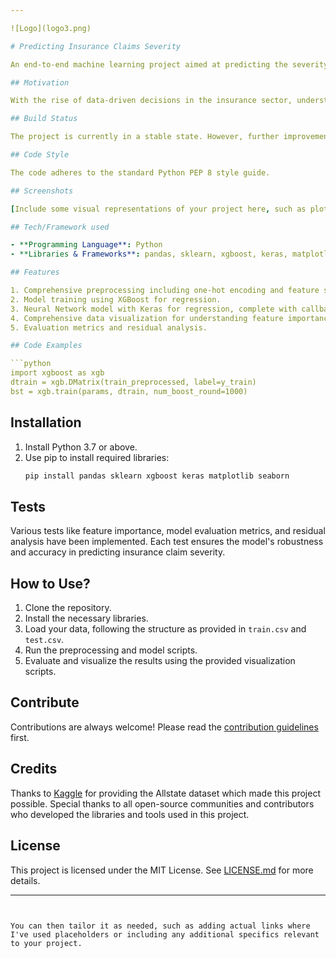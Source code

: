 ```yaml
---

![Logo](logo3.png)

# Predicting Insurance Claims Severity

An end-to-end machine learning project aimed at predicting the severity of insurance claims based on various features provided by the Allstate dataset. The goal is to minimize prediction errors to improve business decisions.

## Motivation

With the rise of data-driven decisions in the insurance sector, understanding the potential severity of insurance claims is crucial for optimizing resources and enhancing customer experiences. This project seeks to leverage the power of machine learning, specifically using XGBoost and Neural Networks, to make accurate predictions and assist in informed decision-making.

## Build Status

The project is currently in a stable state. However, further improvements and optimizations are ongoing.

## Code Style

The code adheres to the standard Python PEP 8 style guide.

## Screenshots

[Include some visual representations of your project here, such as plots or graphs visualizing the results.]

## Tech/Framework used

- **Programming Language**: Python
- **Libraries & Frameworks**: pandas, sklearn, xgboost, keras, matplotlib, seaborn

## Features

1. Comprehensive preprocessing including one-hot encoding and feature scaling.
2. Model training using XGBoost for regression.
3. Neural Network model with Keras for regression, complete with callbacks like Early Stopping.
4. Comprehensive data visualization for understanding feature importance and distribution.
5. Evaluation metrics and residual analysis.

## Code Examples

```python
import xgboost as xgb
dtrain = xgb.DMatrix(train_preprocessed, label=y_train)
bst = xgb.train(params, dtrain, num_boost_round=1000)
```

## Installation

1. Install Python 3.7 or above.
2. Use pip to install required libraries:
   ```bash
   pip install pandas sklearn xgboost keras matplotlib seaborn
   ```



## Tests

Various tests like feature importance, model evaluation metrics, and residual analysis have been implemented. Each test ensures the model's robustness and accuracy in predicting insurance claim severity.

## How to Use?

1. Clone the repository.
2. Install the necessary libraries.
3. Load your data, following the structure as provided in `train.csv` and `test.csv`.
4. Run the preprocessing and model scripts.
5. Evaluate and visualize the results using the provided visualization scripts.

## Contribute

Contributions are always welcome! Please read the [contribution guidelines](link-to-contribution-guidelines) first.

## Credits

Thanks to [Kaggle](https://www.kaggle.com/) for providing the Allstate dataset which made this project possible. Special thanks to all open-source communities and contributors who developed the libraries and tools used in this project.

## License

This project is licensed under the MIT License. See [LICENSE.md](link-to-license-file) for more details.

---
```


You can then tailor it as needed, such as adding actual links where I've used placeholders or including any additional specifics relevant to your project.

